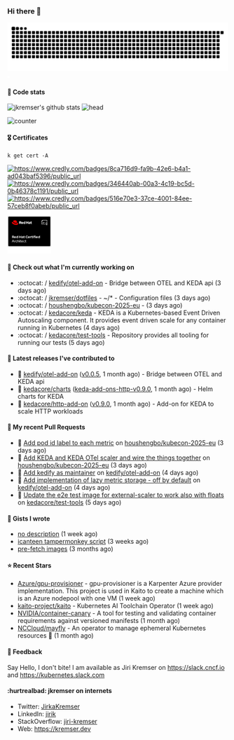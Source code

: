 ### Hi there 👋

<picture>
  <source media="(prefers-color-scheme: dark)" srcset="github-snake-dark.svg" />
  <source media="(prefers-color-scheme: light)" srcset="github-snake.svg" />
  <img alt="github-snake" src="github-snake.svg" />
</picture>
<img src="css.svg" width="5" height="5" alt="css-in-readme">

#### 📱 Code stats

![jkremser's github stats](https://github-readme-stats.vercel.app/api?username=jkremser&count_private=true&show_icons=true&hide_border=false&theme=tokyonight&title_color=5bcdec&bg_color=0d1117&border_radius=false) ![head](https://user-images.githubusercontent.com/535866/175570014-71166aaa-95f7-4a4f-869c-93a16481de4e.jpeg)



![counter](https://komarev.com/ghpvc/?username=jkremser&color=5bcdec&style=for-the-badge)

#### 🎖 Certificates
```
k get cert -A
```
<p align="left">
    <a href="https://www.credly.com/badges/8ca716d9-fa9b-42e6-b4a1-ad043baf5396/public_url">
        <img src="https://training.linuxfoundation.org/wp-content/uploads/2022/11/CKA.png" alt="https://www.credly.com/badges/8ca716d9-fa9b-42e6-b4a1-ad043baf5396/public_url" width="110" height="110"/>
    </a>
    <a href="https://www.credly.com/badges/346440ab-00a3-4c19-bc5d-0b46378c1191/public_url">
        <img src="https://training.linuxfoundation.org/wp-content/uploads/2022/11/CKS.png" alt="https://www.credly.com/badges/346440ab-00a3-4c19-bc5d-0b46378c1191/public_url" width="110" height="110"/>
    </a>
    <a href="https://www.credly.com/badges/516e70e3-37ce-4001-84ee-57ceb8f0abeb/public_url">
        <img src="https://training.linuxfoundation.org/wp-content/uploads/2020/11/lfcs_111820-300x300.png" alt="https://www.credly.com/badges/516e70e3-37ce-4001-84ee-57ceb8f0abeb/public_url" width="110" height="110"/>
    </a>
    <a href="https://rhtapps.redhat.com/verify/?certId=120-194-022">
        <img src="./rhca.png" alt="https://rhtapps.redhat.com/verify/?certId=120-194-022" width="100" height="100"/>
    </a>
</p>

#### 👷 Check out what I'm currently working on

- :octocat: / [kedify/otel-add-on](https://github.com/kedify/otel-add-on) - Bridge between OTEL and KEDA api (3 days ago)
- :octocat: / [jkremser/dotfiles](https://github.com/jkremser/dotfiles) - ~/*  -  Configuration files (3 days ago)
- :octocat: / [houshengbo/kubecon-2025-eu](https://github.com/houshengbo/kubecon-2025-eu) -  (3 days ago)
- :octocat: / [kedacore/keda](https://github.com/kedacore/keda) -  KEDA is a Kubernetes-based Event Driven Autoscaling component. It provides event driven scale for any container running in Kubernetes  (4 days ago)
- :octocat: / [kedacore/test-tools](https://github.com/kedacore/test-tools) - Repository provides all tooling for running our tests (5 days ago)

#### 🔭 Latest releases I've contributed to

- 🎉 [kedify/otel-add-on](https://github.com/kedify/otel-add-on) ([v0.0.5](https://github.com/kedify/otel-add-on/releases/tag/v0.0.5), 1 month ago) - Bridge between OTEL and KEDA api
- 🎉 [kedacore/charts](https://github.com/kedacore/charts) ([keda-add-ons-http-v0.9.0](https://github.com/kedacore/charts/releases/tag/keda-add-ons-http-v0.9.0), 1 month ago) - Helm charts for KEDA
- 🎉 [kedacore/http-add-on](https://github.com/kedacore/http-add-on) ([v0.9.0](https://github.com/kedacore/http-add-on/releases/tag/v0.9.0), 1 month ago) - Add-on for KEDA to scale HTTP workloads

#### 🔨 My recent Pull Requests

- 💪 [Add pod id label to each metric](https://github.com/houshengbo/kubecon-2025-eu/pull/2) on [houshengbo/kubecon-2025-eu](https://github.com/houshengbo/kubecon-2025-eu) (3 days ago)
- 💪 [Add KEDA and KEDA OTel scaler and wire the things together](https://github.com/houshengbo/kubecon-2025-eu/pull/1) on [houshengbo/kubecon-2025-eu](https://github.com/houshengbo/kubecon-2025-eu) (3 days ago)
- 💪 [Add kedify as maintainer](https://github.com/kedify/otel-add-on/pull/67) on [kedify/otel-add-on](https://github.com/kedify/otel-add-on) (4 days ago)
- 💪 [Add implementation of lazy metric storage - off by default](https://github.com/kedify/otel-add-on/pull/66) on [kedify/otel-add-on](https://github.com/kedify/otel-add-on) (4 days ago)
- 💪 [Update the e2e test image for external-scaler to work also with floats](https://github.com/kedacore/test-tools/pull/195) on [kedacore/test-tools](https://github.com/kedacore/test-tools) (5 days ago)

#### 📓 Gists I wrote

- [no description](https://gist.github.com/745f70911ca695b13c5e9b330c1959cc) (1 week ago)
- [icanteen tampermonkey script](https://gist.github.com/c30a542575e487cddc0674225f2c833a) (3 weeks ago)
- [pre-fetch images](https://gist.github.com/28cff52b8a6c15cc6e0a34a1674c004e) (3 months ago)

#### ⭐ Recent Stars

- [Azure/gpu-provisioner](https://github.com/Azure/gpu-provisioner) - gpu-provisioner is a Karpenter Azure provider implementation. This project is used in Kaito to create a machine which is an Azure nodepool with one VM (1 week ago)
- [kaito-project/kaito](https://github.com/kaito-project/kaito) - Kubernetes AI Toolchain Operator (1 week ago)
- [NVIDIA/container-canary](https://github.com/NVIDIA/container-canary) - A tool for testing and validating container requirements against versioned manifests (1 month ago)
- [NCCloud/mayfly](https://github.com/NCCloud/mayfly) - An operator to manage ephemeral Kubernetes resources :honeybee: (1 month ago)

#### 💬 Feedback

Say Hello, I don't bite! I am available as Jiri Kremser on https://slack.cncf.io and https://kubernetes.slack.com


#### :hurtrealbad: jkremser on internets

- Twitter: <a href="https://twitter.com/JirkaKremser">JirkaKremser</a>
- LinkedIn: <a href="https://www.linkedin.com/in/jirik/">jirik</a>
- StackOverflow: <a href="https://stackoverflow.com/users/1594980/jiri-kremser">jiri-kremser</a>
- Web: https://kremser.dev